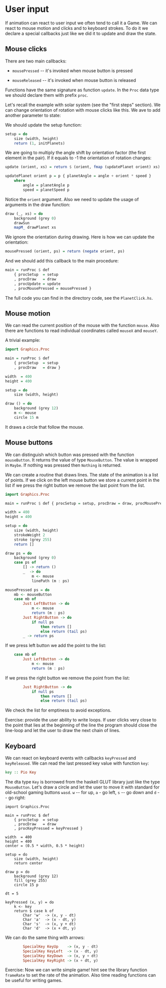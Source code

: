 User input
=============================

If animation can react to user input we often tend to call it a Game.
We can react to mouse motion and clicks and to keyboard strokes.
To do it we declare a special callbacks just like we did it to update and draw the state.

Mouse clicks
------------------------------------

There are two main callbacks:

* `mousePressed` -- it's invoked when mouse button is pressed

* `mouseReleased` -- it's invoked when mouse button is released

Functions have the same signature as function `update`.
In the `Proc` data type we should declare them with prefix `proc`.

Let's recall the example with solar system (see the "first steps" section).
We can change orientation of rotation with mouse clicks like this.
We ave to add another parameter to state:

We should update the setup function:

~~~Haskell
setup = do
	size (width, height)
	return (1, initPlanets)
~~~

We are going to multiply the angle shift by orientation factor (the first element in the pair).
If it equals to -1 the orientation of rotation changes:

~~~~Haskell
update (orient, xs) = return $ (orient, fmap (updatePlanet orient) xs)

updatePlanet orient p = p { planetAngle = angle + orient * speed }
	where
		angle = planetAngle p
		speed = planetSpeed p
~~~~

Notice the `orient` argument. Also we need to update the usage of arguments in the draw function:

~~~Haskell
draw (_, xs) = do
	background (grey 0)
	drawSun
	mapM_ drawPlanet xs
~~~

We ignore the orientation during drawing. Here is how we can update the orientation:

~~~Haskell
mousePressed (orient, ps) = return (negate orient, ps)
~~~


And we should add this callback to the main procedure:

~~~Haskell
main = runProc $ def 
	{ procSetup  = setup
	, procDraw   = draw
	, procUpdate = update
	, procMousePressed = mousePressed }
~~~

The full code you can find in the directory code, see the `PlanetClick.hs`.

Mouse motion
--------------------------------

We can read the current position of the mouse with the function `mouse`.
Also there are functions to read individual coordinates called `mouseX` and `mouseY`.

A trivial example:

~~~Haskell
import Graphics.Proc

main = runProc $ def 
	{ procSetup  = setup
	, procDraw   = draw }

width  = 400
height = 400

setup = do
	size (width, height)

draw () = do
	background (grey 12)	
	m <- mouse
	circle 15 m
~~~

It draws a circle that follow the mouse.

Mouse buttons
--------------------------------------------

We can distinguish which button was pressed with the function `mouseButton`.
It returns the value of type `MouseButton`. The value is wrapped in `Maybe`.
If nothing was pressed then `Nothing` is returned.

We can create a routine that draws lines. The state of the animation
is a list of points. If we click on the left mouse button we store a current point in 
the list if we press the right button we remove the last point from the list.

~~~Haskell
import Graphics.Proc

main = runProc $ def { procSetup = setup, procDraw = draw, procMousePressed = mousePressed }

width = 400
height = 400

setup = do
	size (width, height)
	strokeWeight 2
	stroke (grey 255)
	return []

draw ps = do
	background (grey 0)
	case ps of
		[] -> return ()
		_  -> do
			m <- mouse
			linePath (m : ps)

mousePressed ps = do
	mb <- mouseButton
	case mb of
		Just LeftButton -> do
			m <- mouse
			return (m : ps)
		Just RightButton -> do
			if null ps 
				then return []
				else return (tail ps)
		_ -> return ps
~~~

If we press left button we add the point to the list:

~~~Haskell
	case mb of
		Just LeftButton -> do
			m <- mouse
			return (m : ps)
~~~

If we press the right button we remove the point from the list:

~~~Haskell
		Just RightButton -> do
			if null ps 
				then return []
				else return (tail ps)
~~~

We check the list for emptiness to avoid exceptions.

Exercise: provide the user ability to write loops. 
If user clicks very close to the point that lies at the beginning of the 
line the program should close the line-loop and let the user to draw 
the next chain of lines.

Keyboard
------------------------------------

We can react on keyboard events with callbacks `keyPressed` and `keyReleased`.
We can read the last pressed key value with function `key`:

~~~Haskell
key :: Pio Key
~~~

The dta type `Key` is borrowed from the haskell GLUT library just like the type `MouseButton`.
Let's draw a circle and let the user to move it with standard for old-school gaming
buttons `wasd`. `w` -- for up, `a` - go left, `s` -- go down and `d` -- go right:


~~~
import Graphics.Proc

main = runProc $ def 
	{ procSetup  = setup
	, procDraw   = draw
	, procKeyPressed = keyPressed }

width  = 400
height = 400
center = (0.5 * width, 0.5 * height)

setup = do
	size (width, height)
	return center

draw p = do
	background (grey 12)	
	fill (grey 255)	
	circle 15 p

dt = 5

keyPressed (x, y) = do 
	k <- key
	return $ case k of
		Char 'w'  -> (x, y - dt)
		Char 'a'  -> (x - dt, y)
		Char 's'  -> (x, y + dt)
		Char 'd'  -> (x + dt, y)
~~~

We can do the same thing with arrows:

~~~Haskell
		SpecialKey KeyUp    -> (x, y - dt)
		SpecialKey KeyLeft  -> (x - dt, y)
		SpecialKey KeyDown  -> (x, y + dt)
		SpecialKey KeyRight -> (x + dt, y)
~~~

Exercise: Now we can write simple game!
hint see the library function `frameRate` to set the rate of the animation.
Also time reading functions can be useful for writing games.



